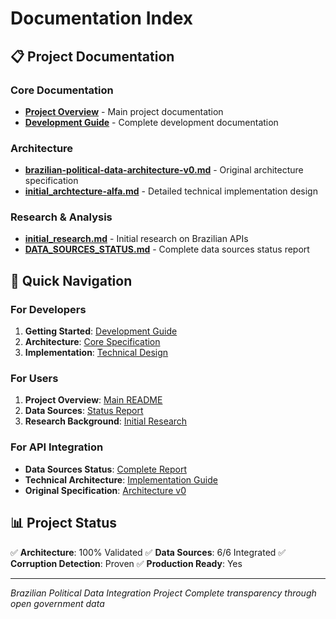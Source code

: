 # Documentation Index

## 📋 Project Documentation

### Core Documentation
- **[Project Overview](../README.md)** - Main project documentation
- **[Development Guide](CLAUDE.md)** - Complete development documentation

### Architecture
- **[brazilian-political-data-architecture-v0.md](architecture/brazilian-political-data-architecture-v0.md)** - Original architecture specification
- **[initial_archtecture-alfa.md](architecture/initial_archtecture-alfa.md)** - Detailed technical implementation design

### Research & Analysis
- **[initial_research.md](research/initial_research.md)** - Initial research on Brazilian APIs
- **[DATA_SOURCES_STATUS.md](analysis/DATA_SOURCES_STATUS.md)** - Complete data sources status report

## 🚀 Quick Navigation

### For Developers
1. **Getting Started**: [Development Guide](CLAUDE.md)
2. **Architecture**: [Core Specification](architecture/brazilian-political-data-architecture-v0.md)
3. **Implementation**: [Technical Design](architecture/initial_archtecture-alfa.md)

### For Users
1. **Project Overview**: [Main README](../README.md)
2. **Data Sources**: [Status Report](analysis/DATA_SOURCES_STATUS.md)
3. **Research Background**: [Initial Research](research/initial_research.md)

### For API Integration
- **Data Sources Status**: [Complete Report](analysis/DATA_SOURCES_STATUS.md)
- **Technical Architecture**: [Implementation Guide](architecture/initial_archtecture-alfa.md)
- **Original Specification**: [Architecture v0](architecture/brazilian-political-data-architecture-v0.md)

## 📊 Project Status

✅ **Architecture**: 100% Validated
✅ **Data Sources**: 6/6 Integrated
✅ **Corruption Detection**: Proven
✅ **Production Ready**: Yes

---

*Brazilian Political Data Integration Project*
*Complete transparency through open government data*